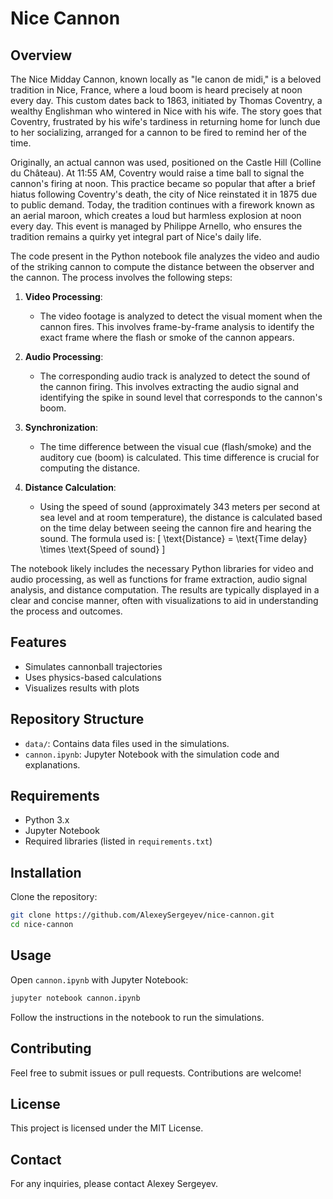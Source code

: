 # Nice Cannon

## Overview
The Nice Midday Cannon, known locally as "le canon de midi," is a beloved tradition in Nice, France, where a loud boom is heard precisely at noon every day. This custom dates back to 1863, initiated by Thomas Coventry, a wealthy Englishman who wintered in Nice with his wife. The story goes that Coventry, frustrated by his wife's tardiness in returning home for lunch due to her socializing, arranged for a cannon to be fired to remind her of the time.

Originally, an actual cannon was used, positioned on the Castle Hill (Colline du Château). At 11:55 AM, Coventry would raise a time ball to signal the cannon's firing at noon. This practice became so popular that after a brief hiatus following Coventry's death, the city of Nice reinstated it in 1875 due to public demand. Today, the tradition continues with a firework known as an aerial maroon, which creates a loud but harmless explosion at noon every day. This event is managed by Philippe Arnello, who ensures the tradition remains a quirky yet integral part of Nice's daily life.

The code present in the Python notebook file analyzes the video and audio of the striking cannon to compute the distance between the observer and the cannon. The process involves the following steps:

1. **Video Processing**:
   - The video footage is analyzed to detect the visual moment when the cannon fires. This involves frame-by-frame analysis to identify the exact frame where the flash or smoke of the cannon appears.

2. **Audio Processing**:
   - The corresponding audio track is analyzed to detect the sound of the cannon firing. This involves extracting the audio signal and identifying the spike in sound level that corresponds to the cannon's boom.

3. **Synchronization**:
   - The time difference between the visual cue (flash/smoke) and the auditory cue (boom) is calculated. This time difference is crucial for computing the distance.

4. **Distance Calculation**:
   - Using the speed of sound (approximately 343 meters per second at sea level and at room temperature), the distance is calculated based on the time delay between seeing the cannon fire and hearing the sound. The formula used is:
     \[
     \text{Distance} = \text{Time delay} \times \text{Speed of sound}
     \]

The notebook likely includes the necessary Python libraries for video and audio processing, as well as functions for frame extraction, audio signal analysis, and distance computation. The results are typically displayed in a clear and concise manner, often with visualizations to aid in understanding the process and outcomes.

## Features
- Simulates cannonball trajectories
- Uses physics-based calculations
- Visualizes results with plots

## Repository Structure
- `data/`: Contains data files used in the simulations.
- `cannon.ipynb`: Jupyter Notebook with the simulation code and explanations.

## Requirements
- Python 3.x
- Jupyter Notebook
- Required libraries (listed in `requirements.txt`)

## Installation
Clone the repository:
```sh
git clone https://github.com/AlexeySergeyev/nice-cannon.git
cd nice-cannon
```
## Usage
Open `cannon.ipynb` with Jupyter Notebook:
```sh
jupyter notebook cannon.ipynb
```
Follow the instructions in the notebook to run the simulations.

## Contributing
Feel free to submit issues or pull requests. Contributions are welcome!

## License
This project is licensed under the MIT License.

## Contact
For any inquiries, please contact Alexey Sergeyev.
